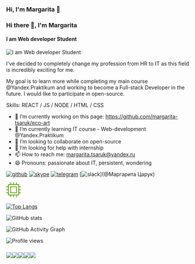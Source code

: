 ### Hi, I'm Margarita 👋

### Hi there 👋, I'm Margarita
#### I am Web developer Student
![I am Web developer Student](https://github.com/margarita-tsaruk/margarita-tsaruk/blob/main/Banner%20(1).pngK/view?usp=sharing)

I've decided to completely change my profession from HR to IT as this field is incredibly exciting for me.

My goal is to learn more while completing my main course @Yandex.Praktikum and working to become a Full-stack Developer in the future. I would like to participate in open-source.

Skills: REACT / JS / NODE / HTML / CSS

- 🔭 I’m currently working on this page: https://github.com/margarita-tsaruk/eco-art 
- 🌱 I’m currently learning IT course - Web-development @Yandex.Praktikum 
- 👯 I’m looking to collaborate on open-source 
- 🤔 I’m looking for help with internship 
- 📫 How to reach me: margarita.tsaruk@yandex.ru 
- 😄 Pronouns: passionate about IT, persistent, wondering 


[<img src='https://cdn.jsdelivr.net/npm/simple-icons@3.0.1/icons/github.svg' alt='github' height='40'>](https://github.com/margarita-tsaruk)  [<img src='https://cdn.jsdelivr.net/npm/simple-icons@3.0.1/icons/skype.svg' alt='skype' height='40'>](k.mellow)  [<img src='https://cdn.jsdelivr.net/npm/simple-icons@3.0.1/icons/telegram.svg' alt='telegram' height='40'>](yamargaritats)  [<img src='https://cdn.jsdelivr.net/npm/simple-icons@3.0.1/icons/slack.svg' alt='slack' height='40'>](@Маргарита Царук)  

<a href='https://docs.github.com/en/developers'><img src='https://raw.githubusercontent.com/acervenky/animated-github-badges/master/assets/devbadge.gif' width='40' height='40'></a> 

[![Top Langs](https://github-readme-stats.vercel.app/api/top-langs/?username=margarita-tsaruk)](https://github.com/anuraghazra/github-readme-stats)

![GitHub stats](https://github-readme-stats.vercel.app/api?username=margarita-tsaruk&show_icons=true)  

![GitHub Activity Graph](https://activity-graph.herokuapp.com/graph?username=margarita-tsaruk)  

![Profile views](https://gpvc.arturio.dev/margarita-tsaruk)  
   
   

### 
<img align="left" src="https://img.shields.io/badge/html5-%23E34F26.svg?style=for-the-badge&logo=html5&logoColor=white" />
<img align="left" src="https://img.shields.io/badge/css3-%231572B6.svg?style=for-the-badge&logo=css3&logoColor=white" />
<img align="left" src="https://img.shields.io/badge/javascript-%23323330.svg?style=for-the-badge&logo=javascript&logoColor=%23F7DF1E" />
<img align="left" src="https://img.shields.io/badge/react-%2320232a.svg?style=for-the-badge&logo=react&logoColor=%2361DAFB" />
<img src="https://img.shields.io/badge/node.js-6DA55F?style=for-the-badge&logo=node.js&logoColor=white" />

<!--
**margarita-tsaruk/margarita-tsaruk** is a ✨ _special_ ✨ repository because its `README.md` (this file) appears on your GitHub profile.

Here are some ideas to get you started:

- 🔭 I’m currently working on ...
- 🌱 I’m currently learning ...
- 👯 I’m looking to collaborate on ...
- 🤔 I’m looking for help with ...
- 💬 Ask me about ...
- 📫 How to reach me: ...
- 😄 Pronouns: ...
- ⚡ Fun fact: ...
-->


